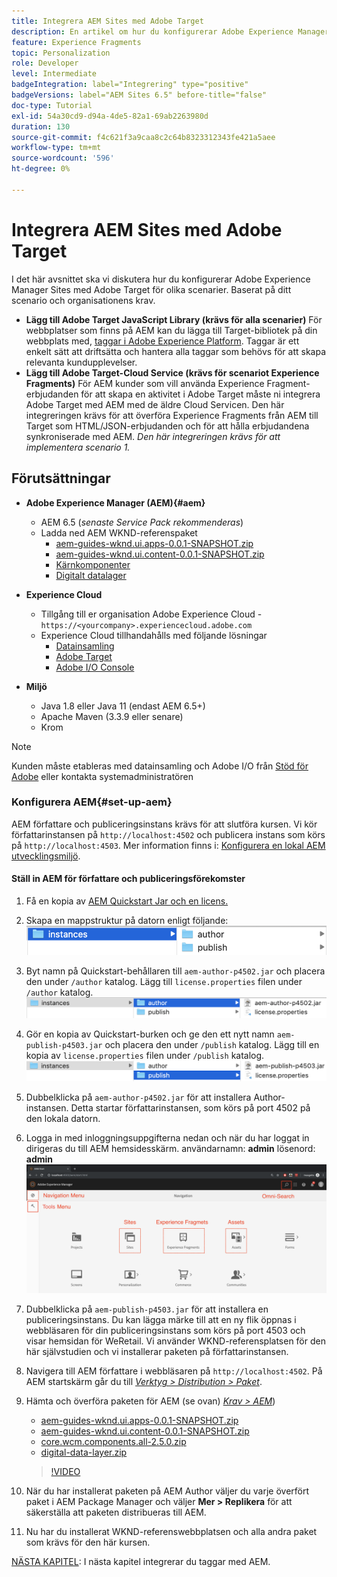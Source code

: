 ```yaml
---
title: Integrera AEM Sites med Adobe Target
description: En artikel om hur du konfigurerar Adobe Experience Manager med Adobe Target för olika scenarier.
feature: Experience Fragments
topic: Personalization
role: Developer
level: Intermediate
badgeIntegration: label="Integrering" type="positive"
badgeVersions: label="AEM Sites 6.5" before-title="false"
doc-type: Tutorial
exl-id: 54a30cd9-d94a-4de5-82a1-69ab2263980d
duration: 130
source-git-commit: f4c621f3a9caa8c2c64b8323312343fe421a5aee
workflow-type: tm+mt
source-wordcount: '596'
ht-degree: 0%

---
```


# Integrera AEM Sites med Adobe Target

I det här avsnittet ska vi diskutera hur du konfigurerar Adobe Experience Manager Sites med Adobe Target för olika scenarier. Baserat på ditt scenario och organisationens krav.

* **Lägg till Adobe Target JavaScript Library (krävs för alla scenarier)**
För webbplatser som finns på AEM kan du lägga till Target-bibliotek på din webbplats med, [taggar i Adobe Experience Platform](https://experienceleague.adobe.com/docs/experience-platform/tags/home.html). Taggar är ett enkelt sätt att driftsätta och hantera alla taggar som behövs för att skapa relevanta kundupplevelser.
* **Lägg till Adobe Target-Cloud Service (krävs för scenariot Experience Fragments)**
För AEM kunder som vill använda Experience Fragment-erbjudanden för att skapa en aktivitet i Adobe Target måste ni integrera Adobe Target med AEM med de äldre Cloud Servicen. Den här integreringen krävs för att överföra Experience Fragments från AEM till Target som HTML/JSON-erbjudanden och för att hålla erbjudandena synkroniserade med AEM. *Den här integreringen krävs för att implementera scenario 1.*

## Förutsättningar

* **Adobe Experience Manager (AEM){#aem}**
   * AEM 6.5 (*senaste Service Pack rekommenderas*)
   * Ladda ned AEM WKND-referenspaket
      * [aem-guides-wknd.ui.apps-0.0.1-SNAPSHOT.zip](https://github.com/adobe/aem-guides-wknd/releases/download/archetype-18.1/aem-guides-wknd.ui.apps-0.0.1-SNAPSHOT.zip)
      * [aem-guides-wknd.ui.content-0.0.1-SNAPSHOT.zip](https://github.com/adobe/aem-guides-wknd/releases/download/archetype-18.1/aem-guides-wknd.ui.content-0.0.1-SNAPSHOT.zip)
      * [Kärnkomponenter](https://github.com/adobe/aem-core-wcm-components/releases/download/core.wcm.components.reactor-2.5.0/core.wcm.components.all-2.5.0.zip)
      * [Digitalt datalager](assets/implementation/digital-data-layer.zip)

* **Experience Cloud**
   * Tillgång till er organisation Adobe Experience Cloud - `https://<yourcompany>.experiencecloud.adobe.com`
   * Experience Cloud tillhandahålls med följande lösningar
      * [Datainsamling](https://experiencecloud.adobe.com)
      * [Adobe Target](https://experiencecloud.adobe.com)
      * [Adobe I/O Console](https://console.adobe.io)

* **Miljö**
   * Java 1.8 eller Java 11 (endast AEM 6.5+)
   * Apache Maven (3.3.9 eller senare)
   * Krom

>[!NOTE]
>
> Kunden måste etableras med datainsamling och Adobe I/O från [Stöd för Adobe](https://helpx.adobe.com/se/contact/enterprise-support.ec.html) eller kontakta systemadministratören

### Konfigurera AEM{#set-up-aem}

AEM författare och publiceringsinstans krävs för att slutföra kursen. Vi kör författarinstansen på `http://localhost:4502` och publicera instans som körs på `http://localhost:4503`. Mer information finns i: [Konfigurera en lokal AEM utvecklingsmiljö](https://helpx.adobe.com/experience-manager/kt/platform-repository/using/local-aem-dev-environment-article-setup.html).

#### Ställ in AEM för författare och publiceringsförekomster

1. Få en kopia av [AEM Quickstart Jar och en licens.](https://helpx.adobe.com/experience-manager/6-5/sites/deploying/using/deploy.html#GettingtheSoftware)
2. Skapa en mappstruktur på datorn enligt följande:
   ![Mappstruktur](assets/implementation/aem-setup-1.png)
3. Byt namn på Quickstart-behållaren till `aem-author-p4502.jar` och placera den under `/author` katalog. Lägg till `license.properties` filen under `/author` katalog.
   ![AEM författarinstans](assets/implementation/aem-setup-author.png)
4. Gör en kopia av Quickstart-burken och ge den ett nytt namn `aem-publish-p4503.jar` och placera den under `/publish` katalog. Lägg till en kopia av `license.properties` filen under `/publish` katalog.
   ![AEM Publish Instance](assets/implementation/aem-setup-publish.png)
5. Dubbelklicka på `aem-author-p4502.jar` för att installera Author-instansen. Detta startar författarinstansen, som körs på port 4502 på den lokala datorn.
6. Logga in med inloggningsuppgifterna nedan och när du har loggat in dirigeras du till AEM hemsidesskärm.
användarnamn: **admin**
lösenord: **admin**
   ![AEM Publish Instance](assets/implementation/aem-author-home-page.png)
7. Dubbelklicka på `aem-publish-p4503.jar` för att installera en publiceringsinstans. Du kan lägga märke till att en ny flik öppnas i webbläsaren för din publiceringsinstans som körs på port 4503 och visar hemsidan för WeRetail. Vi använder WKND-referensplatsen för den här självstudien och vi installerar paketen på författarinstansen.
8. Navigera till AEM författare i webbläsaren på `http://localhost:4502`. På AEM startskärm går du till *[Verktyg > Distribution > Paket](http://localhost:4502/crx/packmgr/index.jsp)*.
9. Hämta och överföra paketen för AEM (se ovan) *[Krav > AEM](#aem)*)
   * [aem-guides-wknd.ui.apps-0.0.1-SNAPSHOT.zip](https://github.com/adobe/aem-guides-wknd/releases/download/archetype-18.1/aem-guides-wknd.ui.apps-0.0.1-SNAPSHOT.zip)
   * [aem-guides-wknd.ui.content-0.0.1-SNAPSHOT.zip](https://github.com/adobe/aem-guides-wknd/releases/download/archetype-18.1/aem-guides-wknd.ui.content-0.0.1-SNAPSHOT.zip)
   * [core.wcm.components.all-2.5.0.zip](https://github.com/adobe/aem-core-wcm-components/releases/download/core.wcm.components.reactor-2.5.0/core.wcm.components.all-2.5.0.zip)
   * [digital-data-layer.zip](assets/implementation/digital-data-layer.zip)

   >[!VIDEO](https://video.tv.adobe.com/v/28377?quality=12&learn=on)
10. När du har installerat paketen på AEM Author väljer du varje överfört paket i AEM Package Manager och väljer **Mer > Replikera** för att säkerställa att paketen distribueras till AEM.
11. Nu har du installerat WKND-referenswebbplatsen och alla andra paket som krävs för den här kursen.

[NÄSTA KAPITEL](./using-launch-adobe-io.md): I nästa kapitel integrerar du taggar med AEM.
